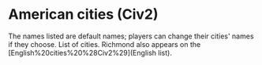 # American cities (Civ2)

The names listed are default names; players can change their cities' names if they choose.
List of cities.
Richmond also appears on the [English%20cities%20%28Civ2%29](English list). 